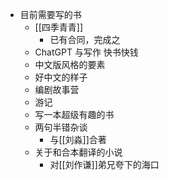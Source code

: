 - 目前需要写的书
    - [[四季青青]]
        - 已有合同，完成之
    - ChatGPT 与写作 快书快钱
    - 中文版风格的要素
    - 好中文的样子
    - 编剧故事营
    - 游记
    - 写一本超级有趣的书
    - 两句半错杂谈 
        - 与[[刘淼]]合著
    - 关于和合本翻译的小说
        - 对[[刘作谦]]弟兄夸下的海口
